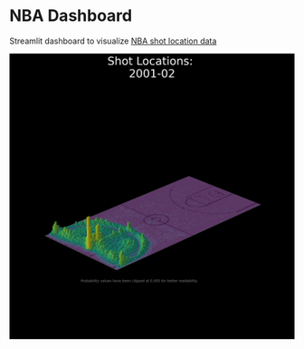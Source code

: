# NBA Dashboard
Streamlit dashboard to visualize [NBA shot location data](https://github.com/Ryusei97/NBA-Shot-Data-Dashboard/blob/main/figures/All%20Data/bar_plot.gif)

 ![](https://github.com/Ryusei97/NBA-Shot-Data-Dashboard/blob/main/figures/All%20Data/bar_plot.gif)
